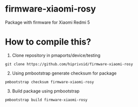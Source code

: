 # firmware-xiaomi-rosy
Package with firmware for Xiaomi Redmi 5
# How to compile this?
1. Clone repository in pmaports/device/testing
```
git clone https://github.com/hiprivsid/firmware-xiaomi-rosy
```
2. Using pmbootstrap generate checksum for package
```
pmbootstrap checksum firmware-xiaomi-rosy
```
3. Build package using pmbootstrap
```
pmbootstrap build firmware-xiaomi-rosy
```
